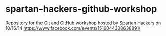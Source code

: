 spartan-hackers-github-workshop
===============================

Repository for the Git and GitHub workshop hosted by Spartan Hackers on 10/16/14 https://www.facebook.com/events/1516044308638891/ 
